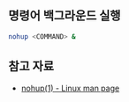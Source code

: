 ## 명령어 백그라운드 실행

``` sh
nohup <COMMAND> &
```

## 참고 자료

- [nohup(1) - Linux man page](https://linux.die.net/man/1/nohup)